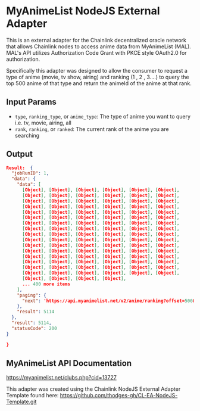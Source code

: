 # MyAnimeList NodeJS External Adapter

This is an external adapter for the Chainlink decentralized oracle network that allows Chainlink nodes to access anime data from MyAnimeList (MAL). MAL's API utilizes Authorization Code Grant with PKCE style OAuth2.0 for authorization.

Specifically this adapter was designed to allow the consumer to request a type of anime (movie, tv show, airing) and ranking (1 , 2 , 3....) to query the top 500 anime of that type and return the animeId of the anime at that rank.

## Input Params

- `type`, `ranking_type`, or `anime_type`: The type of anime you want to query i.e. tv, movie, airing, all
- `rank`, `ranking`, or `ranked`: The current rank of the anime you are searching

## Output

```json
Result:  {
  "jobRunID": 1,
  "data": {
    "data": [
      [Object], [Object], [Object], [Object], [Object], [Object],
      [Object], [Object], [Object], [Object], [Object], [Object],
      [Object], [Object], [Object], [Object], [Object], [Object],
      [Object], [Object], [Object], [Object], [Object], [Object],
      [Object], [Object], [Object], [Object], [Object], [Object],
      [Object], [Object], [Object], [Object], [Object], [Object],
      [Object], [Object], [Object], [Object], [Object], [Object],
      [Object], [Object], [Object], [Object], [Object], [Object],
      [Object], [Object], [Object], [Object], [Object], [Object],
      [Object], [Object], [Object], [Object], [Object], [Object],
      [Object], [Object], [Object], [Object], [Object], [Object],
      [Object], [Object], [Object], [Object], [Object], [Object],
      [Object], [Object], [Object], [Object], [Object], [Object],
      [Object], [Object], [Object], [Object], [Object], [Object],
      [Object], [Object], [Object], [Object], [Object], [Object],
      [Object], [Object], [Object], [Object], [Object], [Object],
      [Object], [Object], [Object], [Object],
      ... 400 more items
    ],
    "paging": {
      "next": 'https://api.myanimelist.net/v2/anime/ranking?offset=500&ranking_type=all&limit=500'
    },
    "result": 5114
  },
  "result": 5114,
  "statusCode": 200
}

}
```

## MyAnimeList API Documentation

https://myanimelist.net/clubs.php?cid=13727

This adapter was created using the Chainlink NodeJS External Adapter Template found here:
https://github.com/thodges-gh/CL-EA-NodeJS-Template.git
